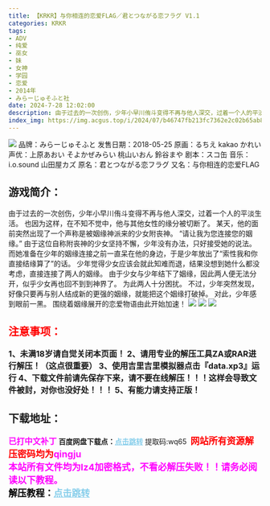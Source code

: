 ```yaml
---
title: 【KRKR】与你相连的恋爱FLAG／君とつながる恋フラグ V1.1
categories: KRKR
tags:
- ADV
- 纯爱
- 巫女
- 妹
- 女神
- 学园
- 恋爱
- 2014年
- みらーじゅそふと社
date: 2024-7-28 12:02:00
description: 由于过去的一次创伤，少年小早川侑斗变得不再与他人深交，过着一个人的平淡生活。也因为这样，在不知不觉中，他与其他女性的缘分被切断了。某天，他的面前突然出现了一个声称是被姻缘神派来的少女附丧神。“请让我为您连接您的姻缘。”由于这位自称附丧神的少女坚持不懈，少年没有办法，只好接受她的说法。
index_img: https://img.acgus.top/i/2024/07/b46747fb213fc7362e2c02b65ab8f7f8.webp
---
```

![](https://img.acgus.top/i/2024/07/b46747fb213fc7362e2c02b65ab8f7f8.webp)
品牌：みらーじゅそふと
发售日期：2018-05-25
原画：るちえ kakao かれい
声优：上原あおい そよかぜみらい 桃山いおん 鈴谷まや
剧本：スコ缶
音乐：i.o.sound 山田屋カズ
原名：君とつながる恋フラグ
又名：与你相连的恋爱FLAG

## 游戏简介：
由于过去的一次创伤，少年小早川侑斗变得不再与他人深交，过着一个人的平淡生活。
也因为这样，在不知不觉中，他与其他女性的缘分被切断了。
某天，他的面前突然出现了一个声称是被姻缘神派来的少女附丧神。
“请让我为您连接您的姻缘。”
由于这位自称附丧神的少女坚持不懈，少年没有办法，只好接受她的说法。
而她准备在少年的姻缘连接之前一直呆在他的身边，于是少年放出了“索性我和你直接结缘算了”的话。
少年觉得少女应该会就此知难而退，结果没想到她什么都没考虑，直接连接了两人的姻缘。
由于少女与少年结下了姻缘，因此两人便无法分开，似乎少女再也回不到到神界了。
为此两人十分困扰。
不过，少年突然发现，好像只要再与别人结成新的更强的姻缘，就能把这个姻缘打破掉。
对此，少年感到眼前一黑。
围绕着姻缘展开的恋爱物语由此开始加速！
![](https://img.acgus.top/i/2024/07/467d7266a3d7d44a1ce619cc488ab269.webp)
![](https://img.acgus.top/i/2024/07/d6184d5d2095a0fc61243573e61099b4.webp)
![](https://img.acgus.top/i/2024/07/62b296e50d79f951006d102935468abc.webp)






## <font color=#FF0000 >注意事项：</font>
<font size=3><b>1、未满18岁请自觉关闭本页面！
2、请用专业的解压工具ZA或RAR进行解压！（这点很重要）
3、使用吉里吉里模拟器点击『data.xp3』运行
4、下载文件前请先保存下来，请不要在线解压！！！这样会导致文件被封，对你也没好处！！！
5、有能力请支持正版！</b></font>

## 下载地址：
<font color=#FF00FF size=3><b>已打中文补丁</b></font>
<b>百度网盘下载点：</b><a href="https://pan.baidu.com/s/1ELD4wOTzaAjsJEZ1E9hSJg?pwd=wq65" style="color: #87CEEB;"><b>点击跳转</b></a> 提取码:wq65
<a style="padding: 0" href="https://post.qingju.org/AD/"><img style="max-width:100%" src="https://img.acgus.top/i/2024/07/478f689b8021d8d499ab43d21acf137a.gif" alt=""></a>
<b><font color=#FF0000 size=4>网站所有资源解压密码均为</b></font><b><font color=#FF00FF size=4>qingju</font><font color=#FF0000 ></font></b><br><b><font color=#FF00FF size=4>本站所有文件均为lz4加密格式，不看必解压失败！！请务必阅读以下教程。</b></font><br><b><font color=#000 size=4>解压教程：</b><a href="https://post.qingju.org/tutorial/000/" style="color: #87CEEB;"><b>点击跳转</b></a>